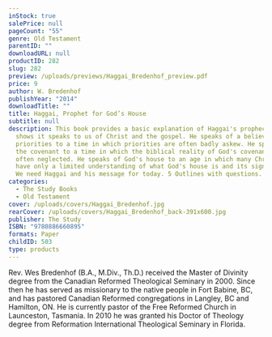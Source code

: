 ```yaml
---
inStock: true
salePrice: null
pageCount: "55"
genre: Old Testament
parentID: ""
downloadURL: null
productID: 282
slug: 282
preview: /uploads/previews/Haggai_Bredenhof_preview.pdf
price: 9
author: W. Bredenhof
publishYear: "2014"
downloadTitle: ""
title: Haggai, Prophet for God’s House
subtitle: null
description: This book provides a basic explanation of Haggai's prophecy, and
  shows it speaks to us of Christ and the gospel. He speaks of a believer's
  priorities to a time in which priorities are often badly askew. He speaks of
  the covenant to a time in which the biblical reality of God's covenant is
  often neglected. He speaks of God's house to an age in which many Christians
  have only a limited understanding of what God's house is and its significance.
  We need Haggai and his message for today. 5 Outlines with questions.
categories:
  - The Study Books
  - Old Testament
cover: /uploads/covers/Haggai_Bredenhof.jpg
rearCover: /uploads/covers/Haggai_Bredenhof_back-391x600.jpg
publisher: The Study
ISBN: "9780886660895"
formats: Paper
childID: 503
type: products
---
```

Rev. Wes Bredenhof (B.A., M.Div., Th.D.) received the Master of Divinity degree from the Canadian Reformed Theological Seminary in 2000. Since then he has served as missionary to the native people in Fort Babine, BC, and has pastored Canadian Reformed congregations in Langley, BC and Hamilton, ON. He is currently pastor of the Free Reformed Church in Launceston, Tasmania. In 2010 he was granted his Doctor of Theology degree from Reformation International Theological Seminary in Florida.